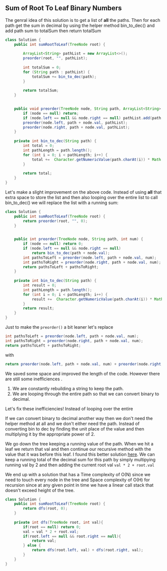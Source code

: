 ##   Sum of Root To Leaf Binary Numbers

The genral idea of this solution is to get a list of **all** the paths.
Then for each path get the sum in decimal by using the helper method bin_to_dec() and add path sum to totalSum
then return totalSum

```java
class Solution {
    public int sumRootToLeaf(TreeNode root) {
        
        ArrayList<String> pathList = new ArrayList<>();
        preorder(root, "", pathList);
        
        int totalSum = 0;
        for (String path : pathList) {
            totalSum += bin_to_dec(path);
        }
        
        return totalSum;
    }

    
    public void preorder(TreeNode node, String path, ArrayList<String> pathList) {
        if (node == null) return;
        if (node.left == null && node.right == null) pathList.add(path + node.val);
        preorder(node.left, path + node.val, pathList);
        preorder(node.right, path + node.val, pathList);
    }
    
    private int bin_to_dec(String path) {
        int total = 0;
        int pathLength = path.length();
        for (int i = 0; i < pathLength; i++) {
            total +=  Character.getNumericValue(path.charAt(i)) * Math.pow(2, (pathLength - 1 - i) );
        }
        
        return total;
    }
}
```
Let's make a slight improvement on the above code. Instead of using **all** that extra space to store the list
and then also looping over the entire list to call bin_to_dec() we will replace the list with a running 
sum:

```java
class Solution {
    public int sumRootToLeaf(TreeNode root) {
        return preorder(root, "", 0);
    }

    
    public int preorder(TreeNode node, String path, int num) {
        if (node == null) return 0;
        if (node.left == null && node.right == null) 
            return bin_to_dec(path + node.val);
        int pathsToLeft = preorder(node.left, path + node.val, num);
        int pathsToRight = preorder(node.right, path + node.val, num);
        return pathsToLeft + pathsToRight;
    }
    
    private int bin_to_dec(String path) {
        int result = 0;
        int pathLength = path.length();
        for (int i = 0; i < pathLength; i++) {
            result +=  Character.getNumericValue(path.charAt(i)) * Math.pow(2, (pathLength - 1 - i) );
        }
        return result;
    }
}
```
Just to make the `preorder()` a bit leaner let's replace
```java
int pathsToLeft = preorder(node.left, path + node.val, num);
int pathsToRight = preorder(node.right, path + node.val, num);
return pathsToLeft + pathsToRight;
```
with 
```java
return preorder(node.left, path + node.val, num) + preorder(node.right, path + node.val, num);
```

We saved some space and improved the length of the code. However there are still some inefficiences
.
1. We are constantly rebuilding a string to keep the path.
2. We are looping through the entire path so that we can convert binary to decimal.


Let's fix these inefficiencies! Instead of looping over the entire

If we can convert binary to decimal another way then we don't need the helper method at all and we don't either need the path.
Instead of converting bin to dec by finding the unit place of the value and then multiplying it by the appropriate power of 2.

We go down the tree keeping a running value of the path. When we hit a leaf we return that val and then continue our recursive method
with the value that it was before this leaf.
I found this better solution [here](https://leetcode.com/problems/sum-of-root-to-leaf-binary-numbers/discuss/270025/JavaC%2B%2BPython-Recursive-Solution). We can keep a running total of the decimal sum for this path by simply multipying running val
 by 2 and then adding the current root val `val * 2 + root.val`

 We end up with a solution that has a Time complexity of O(N) since we need to touch every node in the tree and Space complexity of O(H) for recursion
 since at any given point in time we have a linear call stack that doesn't exceed height of the tree.
```java
class Solution {
    public int sumRootToLeaf(TreeNode root) {
        return dfs(root, 0);
    }
    
    private int dfs(TreeNode root, int val){
        if(root == null) return 0;
        val = val * 2 + root.val;
        if(root.left == null && root.right == null){
            return val;
        } else {
            return dfs(root.left, val) + dfs(root.right, val);
        }
    }
}
```